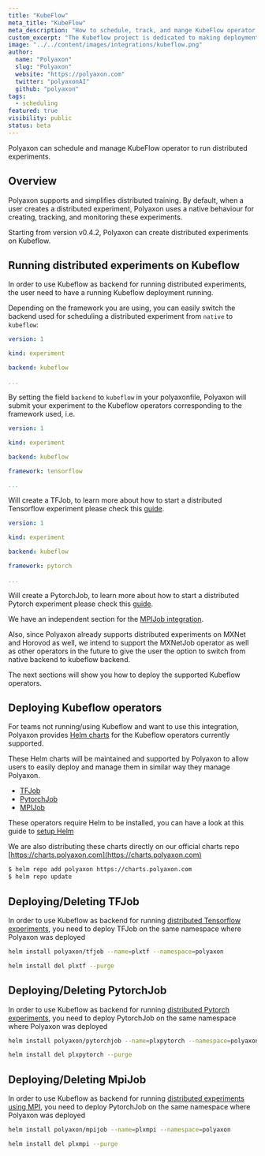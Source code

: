 ```yaml
---
title: "KubeFlow"
meta_title: "KubeFlow"
meta_description: "How to schedule, track, and mange KubeFlow operator on Polyaxon. Polyaxon can schedule and manage KubeFlow operator natively."
custom_excerpt: "The Kubeflow project is dedicated to making deployments of machine learning (ML) workflows on Kubernetes simple, portable and scalable."
image: "../../content/images/integrations/kubeflow.png"
author:
  name: "Polyaxon"
  slug: "Polyaxon"
  website: "https://polyaxon.com"
  twitter: "polyaxonAI"
  github: "polyaxon"
tags: 
  - scheduling
featured: true
visibility: public
status: beta
---
```


Polyaxon can schedule and manage KubeFlow operator to run distributed experiments.

## Overview

Polyaxon supports and simplifies distributed training. By default, when a user creates a distributed experiment, Polyaxon uses a native behaviour for creating, tracking, and monitoring these experiments.

Starting from version v0.4.2, Polyaxon can create distributed experiments on Kubeflow.

## Running distributed experiments on Kubeflow

In order to use Kubeflow as backend for running distributed experiments, the user need to have a running Kubeflow deployment running.

Depending on the framework you are using, you can easily switch the backend used for scheduling a distributed experiment from `native` to `kubeflow`:

```yaml
version: 1

kind: experiment

backend: kubeflow

...
```

By setting the field `backend` to `kubeflow` in your polyaxonfile, Polyaxon will submit your experiment to the Kubeflow operators corresponding to the framework used, i.e.

```yaml
version: 1

kind: experiment

backend: kubeflow

framework: tensorflow

...
```

Will create a TFJob, to learn more about how to start a distributed Tensorflow experiment please check this [guide](/integrations/tensorflow/).


```yaml
version: 1

kind: experiment

backend: kubeflow

framework: pytorch

...
```

Will create a PytorchJob, to learn more about how to start a distributed Pytorch experiment please check this [guide](/integrations/pytorch/).

We have an independent section for the [MPIJob integration](/integrations/mpi/).
 
Also, since Polyaxon already supports distributed experiments on MXNet and Horovod as well, 
we intend to support the MXNetJob operator as well as other operators in the future to give the user the option to switch from native backend to kubeflow backend.

The next sections will show you how to deploy the supported Kubeflow operators. 

## Deploying Kubeflow operators

For teams not running/using Kubeflow and want to use this integration, 
Polyaxon provides [Helm charts](https://github.com/polyaxon/polyaxon-kubeflow) for the Kubeflow operators currently supported.

These Helm charts will be maintained and supported by Polyaxon to allow users to easily deploy and manage them in similar way they manage Polyaxon.

 * [TFJob](https://github.com/polyaxon/polyaxon-kubeflow/tree/master/tfjob)
 * [PytorchJob](https://github.com/polyaxon/polyaxon-kubeflow/tree/master/pytorchjob)
 * [MPIJob](https://github.com/polyaxon/polyaxon-kubeflow/tree/master/tfjob)
 
These operators require Helm to be installed, you can have a look at this guide to [setup Helm](/guides/setup-helm/)

We are also distributing these charts directly on our official charts repo [https://charts.polyaxon.com](https://charts.polyaxon.com)

```bash
$ helm repo add polyaxon https://charts.polyaxon.com
$ helm repo update
```

## Deploying/Deleting TFJob

In order to use Kubeflow as backend for running [distributed Tensorflow experiments](/integrations/tensorflow/), 
you need to deploy TFJob on the same namespace where Polyaxon was deployed

```bash
helm install polyaxon/tfjob --name=plxtf --namespace=polyaxon
```

```bash
helm install del plxtf --purge
```
  
## Deploying/Deleting PytorchJob

In order to use Kubeflow as backend for running [distributed Pytorch experiments](/integrations/pytorch/), 
you need to deploy PytorchJob on the same namespace where Polyaxon was deployed

```bash
helm install polyaxon/pytorchjob --name=plxpytorch --namespace=polyaxon
```

```bash
helm install del plxpytorch --purge
```

## Deploying/Deleting MpiJob

In order to use Kubeflow as backend for running [distributed experiments using MPI](/integrations/mpi/), 
you need to deploy PytorchJob on the same namespace where Polyaxon was deployed

```bash
helm install polyaxon/mpijob --name=plxmpi --namespace=polyaxon
```

```bash
helm install del plxmpi --purge
```
